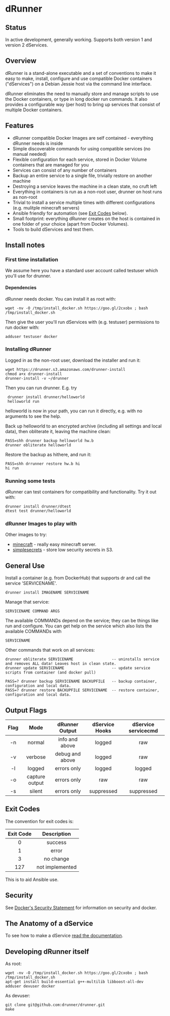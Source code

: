 # dRunner

## Status

In active development, generally working. Supports both version 1 and version 2 dServices.

## Overview

dRunner is a stand-alone executable and a set of conventions to make it easy to make, install,
configure and use compatible Docker containers ("dServices") on a Debian Jessie host via the 
command line interface.

dRunner eliminates the need to manually store and manage scripts to use the Docker containers,
or type in long docker run commands. It also provides a configurable way (per host) to bring up 
services that consist of multiple Docker containers.

## Features

* dRunner compatible Docker Images are self contained - everything dRunner needs is inside
* Simple discoverable commands for using compatible services (no manual needed)
* Flexible configuration for each service, stored in Docker Volume containers that are managed for you
* Services can consist of any number of containers
* Backup an entire service to a single file, trivially restore on another machine
* Destroying a service leaves the machine in a clean state, no cruft left
* Everything in containers is run as a non-root user, drunner on host runs as non-root
* Trivial to install a service multiple times with different configurations (e.g. mulitple minecraft servers)
* Ansible friendly for automation (see [Exit Codes](https://github.com/j842/dr#exit-codes) below).
* Small footprint: everything dRunner creates on the host is contained in one folder of your choice (apart from Docker Volumes).
* Tools to build dServices and test them.


## Install notes


### First time installation

We assume here you have a standard user account called testuser which you'll use for drunner.

#### Dependencies

dRunner needs docker. You can install it as root with:
```
wget -nv -O /tmp/install_docker.sh https://goo.gl/2cxobx ; bash /tmp/install_docker.sh
```

Then give the user you'll run dServices with (e.g. testuser) permissions to run docker with:
```
adduser testuser docker
```

### Installing dRunner

Logged in as the non-root user, download the installer and run it:
```
wget https://drunner.s3.amazonaws.com/drunner-install
chmod a+x drunner-install
drunner-install -v ~/drunner
```

Then you can run drunner. E.g. try
```
 drunner install drunner/helloworld
 helloworld run
```
helloworld is now in your path, you can run it directly, e.g. with no arguments
to see the help.

Back up helloworld to an encrypted archive (including all settings and local data),
then obliterate it, leaving the machine clean:
```
PASS=shh drunner backup helloworld hw.b
drunner obliterate helloworld
```
Restore the backup as hithere, and run it:
```   
PASS=shh drrunner restore hw.b hi
hi run
```

### Running some tests

dRunner can test containers for compatibility and functionality. Try it out with:
```
drunner install drunner/dtest
dtest test drunner/helloworld
```

### dRunner Images to play with

Other images to try:
* [minecraft](https://github.com/j842/drunner-minecraft) - really easy minecraft server.
* [simplesecrets](https://github.com/j842/drunner-simplesecrets) - store low security secrets in S3.


## General Use

Install a container (e.g. from DockerHub) that supports dr and call the service 'SERVICENAME'.
```
drunner install IMAGENAME SERVICENAME
```

Manage that service:
```
SERVICENAME COMMAND ARGS
```
The available COMMANDs depend on the service; they can be things like run and configure. You can get help on the service
which also lists the available COMMANDs with
```
SERVICENAME
```

Other commands that work on all services:
```
drunner obliterate SERVICENAME                 -- uninstalls service and removes ALL data! Leaves host in clean state.
drunner update SERVICENAME                     -- update service scripts from container (and docker pull)

PASS=? drunner backup SERVICENAME BACKUPFILE   -- backup container, configuration and local data.
PASS=? drunner restore BACKUPFILE SERVICENAME  -- restore container, configuration and local data.
```

## Output Flags

| Flag    |      Mode      |  dRunner Output | dService Hooks | dService servicecmd |
|:-------:|:--------------:|:---------------:|:--------------:|:-------------------:|
| -n      | normal         | info and above  | logged         | raw                 |
| -v      | verbose        | debug and above | logged         | raw                 |
| -l      | logged         | errors only     | logged         | logged              |
| -o      | capture output | errors only     | raw            | raw                 |
| -s      | silent         | errors only     | suppressed     | suppressed          |



## Exit Codes

The convention for exit codes is:

| Exit Code | Description |
|:---------:|:-----------:|
| 0         | success     |
| 1         | error       | 
| 3         | no change   |
| 127       | not implemented |

This is to aid Ansible use.

## Security
See [Docker's Security Statement](https://docs.docker.com/engine/security/security) for information on security and docker.


## The Anatomy of a dService

To see how to make a dService [read the documentation](https://github.com/drunner/drunner/blob/master/MAKECOMPATIBLE.md).



## Developing dRunner itself

As root:
```
wget -nv -O /tmp/install_docker.sh https://goo.gl/2cxobx ; bash /tmp/install_docker.sh
apt-get install build-essential g++-multilib libboost-all-dev
adduser devuser docker
```

As devuser:
```
git clone git@github.com:drunner/drunner.git
make
```

